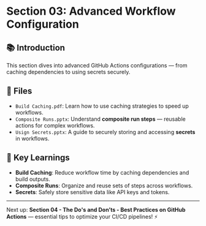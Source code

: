 # Section 03: Advanced Workflow Configuration

## 📚 Introduction

This section dives into advanced GitHub Actions configurations — from caching dependencies to using secrets securely.

## 📁 Files

- `Build Caching.pdf`: Learn how to use caching strategies to speed up workflows.
- `Composite Runs.pptx`: Understand **composite run steps** — reusable actions for complex workflows.
- `Usign Secrets.pptx`: A guide to securely storing and accessing **secrets** in workflows.

## 🚀 Key Learnings

- **Build Caching**: Reduce workflow time by caching dependencies and build outputs.
- **Composite Runs**: Organize and reuse sets of steps across workflows.
- **Secrets**: Safely store sensitive data like API keys and tokens.

---

Next up: **Section 04 - The Do's and Don’ts - Best Practices on GitHub Actions** — essential tips to optimize your CI/CD pipelines! ⚡